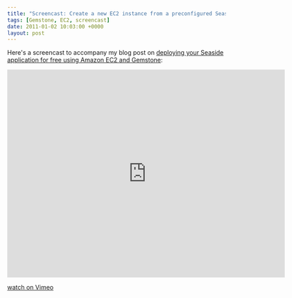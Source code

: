 ```yaml
---
title: "Screencast: Create a new EC2 instance from a preconfigured Seaside/Gemstone AMI"
tags: [Gemstone, EC2, screencast]
date: 2011-01-02 10:03:00 +0000
layout: post
---
```

Here's a screencast to accompany my blog post on [deploying your Seaside application for free using Amazon EC2 and Gemstone](Ten-minutes-to-deploy-your-Seaside-application-for-free-using-Amazon-EC2-and-Gemstone):



<iframe src="http://player.vimeo.com/video/18375790" width="640" height="480" frameborder="0"></iframe><p><a href="http://vimeo.com/18375790">watch on Vimeo</a></p>
